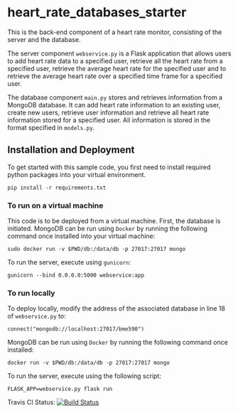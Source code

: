 # heart_rate_databases_starter
This is the back-end component of a heart rate monitor, consisting of the server and the database. 

The server component ```webservice.py``` is a Flask application that allows users to add heart rate data to a specified user, retrieve all the heart rate from a specified user, retrieve the average heart rate for the specified user and to retrieve the average heart rate over a specified time frame for a specified user.

The database component ```main.py``` stores and retrieves information from a MongoDB database. It can add heart rate information to an existing user, create new users, retrieve user information and retrieve all heart rate information stored for a specified user. All information is stored in the format specified in ```models.py```.

## Installation and Deployment

To get started with this sample code, you first need to install required python packages into your virtual environment.
```
pip install -r requirements.txt
```

### To run on a virtual machine
This code is to be deployed from a virtual machine. First, the database is initiated. MongoDB can be run using ```Docker``` by running the following command once installed into your virtual machine:
```
sudo docker run -v $PWD/db:/data/db -p 27017:27017 mongo
```

To run the server, execute using ```gunicorn```:
```
gunicorn --bind 0.0.0.0:5000 webservice:app
```	

### To run locally
To deploy locally, modify the address of the associated database in line 18 of ```webservice.py``` to:
```
connect("mongodb://localhost:27017/bme590")
```

MongoDB can be run using ```Docker``` by running the following command once installed:
```
docker run -v $PWD/db:/data/db -p 27017:27017 mongo
```

To run the server, execute using the following script:
```
FLASK_APP=webservice.py flask run
```	

Travis CI Status:  [![Build Status](https://travis-ci.org/enoch-chang/bme590hrm.svg?branch=master)](https://travis-ci.org/enoch-chang/bme590hrm)

